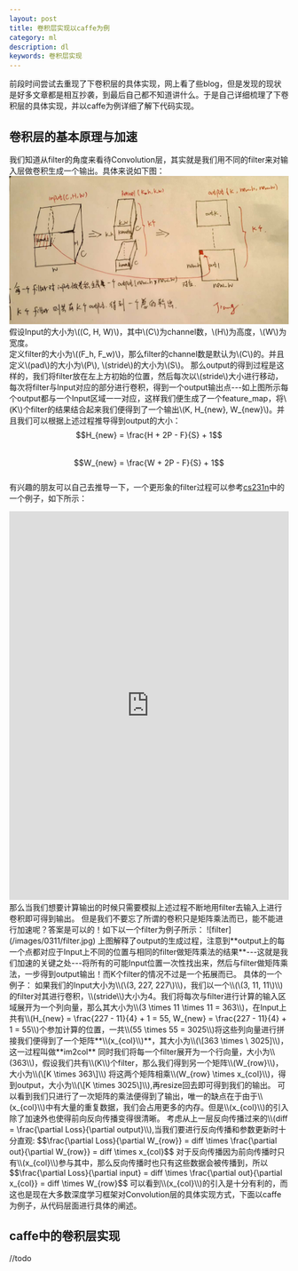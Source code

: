 ```yaml
---
layout: post
title: 卷积层实现以caffe为例
category: ml
description: dl
keywords: 卷积层实现
---
```

前段时间尝试去重现了下卷积层的具体实现，网上看了些blog，但是发现的现状是好多文章都是相互抄袭，到最后自己都不知道讲什么。于是自己详细梳理了下卷积层的具体实现，并以caffe为例详细了解下代码实现。

## 卷积层的基本原理与加速
我们知道从filter的角度来看待Convolution层，其实就是我们用不同的filter来对输入层做卷积生成一个输出。具体来说如下图：  
![conv](/images/0311/conv.jpg)  
假设Input的大小为\\(\(C, H, W\)\\)，其中\\(C\\)为channel数，\\(H\\)为高度，\\(W\\)为宽度。  
定义filter的大小为\\(\(F_h, F_w\)\\)，那么filter的channel数是默认为\\(C\\)的。并且定义\\(pad\\)的大小为\\(P\\), \\(stride\\)的大小为\\(S\\)。
那么output的得到过程是这样的，我们将filter放在左上方初始的位置，然后每次以\\(stride\\)大小进行移动，每次将filter与Input对应的部分进行卷积，得到一个output输出点---如上图所示每个output都与一个Input区域一一对应，这样我们便生成了一个feature_map，将\\(K\\)个filter的结果结合起来我们便得到了一个输出\\(K, H_{new}, W_{new}\\)。并且我们可以根据上述过程推导得到output的大小：  
$$H_{new} = \frac{H + 2P - F}{S} + 1$$  
$$W_{new} = \frac{W + 2P - F}{S} + 1$$  
有兴趣的朋友可以自己去推导一下，一个更形象的filter过程可以参考[cs231n](http://cs231n.github.io/)中的一个例子，如下所示：  
<iframe height="700px;" width="100%" src="http://cs231n.github.io/assets/conv-demo/index.html" style="border:none;"></iframe>  
那么当我们想要计算输出的时候只需要模拟上述过程不断地用filter去输入上进行卷积即可得到输出。  
但是我们不要忘了所谓的卷积只是矩阵乘法而已，能不能进行加速呢？答案是可以的！如下以一个filter为例子所示：  
![filter](/images/0311/filter.jpg)  
上图解释了output的生成过程，注意到**output上的每一个点都对应于Input上不同的位置与相同的filter做矩阵乘法的结果**---这就是我们加速的关键之处---将所有的可能Input位置一次性找出来，然后与filter做矩阵乘法，一步得到output输出！而K个filter的情况不过是一个拓展而已。  
具体的一个例子：  
如果我们的Input大小为\\(\(3, 227, 227\)\\)，我们以一个\\(\(3, 11, 11\)\\)的filter对其进行卷积，\\(stride\\)大小为4。我们将每次与filter进行计算的输入区域展开为一个列向量，那么其大小为\\(3 \times 11 \times 11 = 363\\)，在Input上共有\\(H_{new} = \frac{227 - 11}{4} + 1 = 55, W_{new} = \frac{227 - 11}{4} + 1 = 55\\)个参加计算的位置，一共\\(55 \times 55 = 3025\\)将这些列向量进行拼接我们便得到了一个矩阵**\\(x_{col}\\)**，其大小为\\(\[363 \times \ 3025]\\)，这一过程叫做**im2col**  
同时我们将每一个filter展开为一个行向量，大小为\\(363\\)，假设我们共有\\(K\\)个filter，那么我们得到另一个矩阵\\(W_{row}\\)，大小为\\(\[K \times 363\]\\)  
将这两个矩阵相乘\\(W_{row} \times x_{col}\\)，得到output，大小为\\(\[K \times 3025\]\\),再resize回去即可得到我们的输出。  
可以看到我们只进行了一次矩阵的乘法便得到了输出，唯一的缺点在于由于\\(x_{col}\\)中有大量的重复数据，我们会占用更多的内存。但是\\(x_{col}\\)的引入除了加速外也使得前向反向传播变得很清晰。  
考虑从上一层反向传播过来的\\(diff = \frac{\partial Loss}{\partial output}\\),当我们要进行反向传播和参数更新时十分直观:  
$$\frac{\partial Loss}{\partial W_{row}} = diff \times \frac{\partial out}{\partial W_{row}} = diff \times x_{col}$$  
对于反向传播因为前向传播时只有\\(x_{col}\\)参与其中，那么反向传播时也只有这些数据会被传播到，所以
$$\frac{\partial Loss}{\partial input} = diff \times \frac{\partial out}{\partial x_{col}} = diff \times W_{row}$$  
可以看到\\(x_{col}\\)的引入是十分有利的，而这也是现在大多数深度学习框架对Convolution层的具体实现方式，下面以caffe为例子，从代码层面进行具体的阐述。

## caffe中的卷积层实现  
//todo






